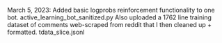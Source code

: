 March 5, 2023: 
Added basic logprobs reinforcement functionality to one bot. active_learning_bot_sanitized.py
Also uploaded a 1762 line training dataset of comments web-scraped from reddit that I then cleaned up + formatted. tdata_slice.jsonl 
